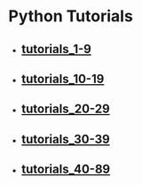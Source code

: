<h1>Python Tutorials</h1>

<ul>
    <li><h2><a href="https://github.com/LivingDemonness28/python_tutorials/tree/main/tutorials_1-9">tutorials_1-9</a></h2></li>
    <li><h2><a href="https://github.com/LivingDemonness28/python_tutorials/tree/main/tutorials_10-19">tutorials_10-19</a></h2></li>
    <li><h2><a href="https://github.com/LivingDemonness28/python_tutorials/tree/main/tutorials_20-29">tutorials_20-29</a></h2></li>
    <li><h2><a href="https://github.com/LivingDemonness28/python_tutorials/tree/main/tutorials_30-39">tutorials_30-39</a></h2></li>
    <li><h2><a href="https://github.com/LivingDemonness28/python_tutorials/tree/main/tutorials_40-49">tutorials_40-89</a></h2></li>
</ul>